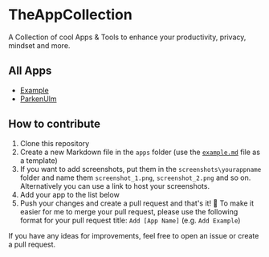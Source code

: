 # TheAppCollection

A Collection of cool Apps & Tools to enhance your productivity, privacy, mindset and more.

## All Apps

- [Example](./apps/example.md)
- [ParkenUlm](./apps/ParkenUlm.md)

## How to contribute

1. Clone this repository
2. Create a new Markdown file in the `apps` folder (use the [`example.md`](./apps/example.md) file as a template)
3. If you want to add screenshots, put them in the `screenshots\yourappname` folder and name them `screenshot_1.png`, `screenshot_2.png` and so on. Alternatively you can use a link to host your screenshots.
4. Add your app to the list below
5. Push your changes and create a pull request and that's it! 🎉
To make it easier for me to merge your pull request, please use the following format for your pull request title: `Add [App Name]` (e.g. `Add Example`)

If you have any ideas for improvements, feel free to open an issue or create a pull request.

